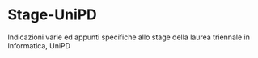 # Stage-UniPD
Indicazioni varie ed appunti specifiche allo stage della laurea triennale in Informatica, UniPD
